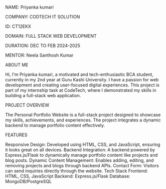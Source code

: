 NAME: Priyanka kumari

COMPANY: CODTECH IT SOLUTION

ID: CT12EKX

DOMAIN: FULL STACK WEB DEVELOPMENT

DURATION: DEC TO FEB 2024-2025

MENTOR: Neela Santhosh Kumar

ABOUT ME

Hi, I'm Priyanka kumari, a motivated and tech-enthusiastic BCA student, currently in my 2nd year at Guru Kashi University. I have a passion for web development and creating user-focused digital experiences. This project is part of my internship task at CodeTech, where I demonstrated my skills in building a full-stack web application.

PROJECT OVERVIEW

The Personal Portfolio Website is a full-stack project designed to showcase my skills, achievements, and experiences. The project integrates a dynamic backend to manage portfolio content effectively.

FEATURES

Responsive Design: Developed using HTML, CSS, and JavaScript, ensuring it looks great on all devices. Backend Integration: A backend powered by Express.js/Flask to dynamically manage portfolio content like projects and blog posts. Dynamic Content Management: Enables adding, editing, and removing projects and blogs through backend APIs. Contact Form: Visitors can send inquiries directly through the website. Tech Stack Frontend: HTML, CSS, JavaScript Backend: Express.js/Flask Database: MongoDB/PostgreSQL
